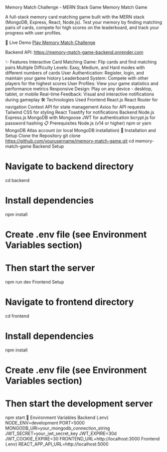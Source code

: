 Memory Match Challenge - MERN Stack Game
Memory Match Game

A full-stack memory card matching game built with the MERN stack (MongoDB, Express, React, Node.js). Test your memory by finding matching pairs of cards, compete for high scores on the leaderboard, and track your progress with user profiles.

🔗 Live Demo
[Play Memory Match Challenge](https://memory-match-game-mern.vercel.app/)

Backend API: https://memory-match-game-backend.onrender.com

✨ Features
Interactive Card Matching Game: Flip cards and find matching pairs
Multiple Difficulty Levels: Easy, Medium, and Hard modes with different numbers of cards
User Authentication: Register, login, and maintain your game history
Leaderboard System: Compete with other players for the highest scores
User Profiles: View your game statistics and performance metrics
Responsive Design: Play on any device - desktop, tablet, or mobile
Real-time Feedback: Visual and interactive notifications during gameplay
🛠️ Technologies Used
Frontend
React.js
React Router for navigation
Context API for state management
Axios for API requests
Tailwind CSS for styling
React Toastify for notifications
Backend
Node.js
Express.js
MongoDB with Mongoose
JWT for authentication
bcrypt.js for password hashing
📋 Prerequisites
Node.js (v14 or higher)
npm or yarn
MongoDB Atlas account (or local MongoDB installation)
🚀 Installation and Setup
Clone the Repository
git clone https://github.com/yourusername/memory-match-game.git
cd memory-match-game
Backend Setup
# Navigate to backend directory
cd backend

# Install dependencies
npm install

# Create .env file (see Environment Variables section)
# Then start the server
npm run dev
Frontend Setup
# Navigate to frontend directory
cd frontend

# Install dependencies
npm install

# Create .env file (see Environment Variables section)
# Then start the development server
npm start
🔐 Environment Variables
Backend (.env)
NODE_ENV=development
PORT=5000
MONGODB_URI=your_mongodb_connection_string
JWT_SECRET=your_jwt_secret_key
JWT_EXPIRE=30d
JWT_COOKIE_EXPIRE=30
FRONTEND_URL=http://localhost:3000
Frontend (.env)
REACT_APP_API_URL=http://localhost:5000
